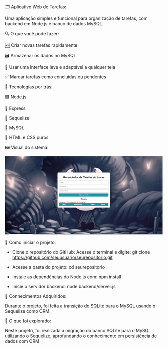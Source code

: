 🗂️ Aplicativo Web de Tarefas:

Uma aplicação simples e funcional para organização de tarefas, com backend em Node.js e banco de dados MySQL.

🔍 O que você pode fazer:

🆕 Criar novas tarefas rapidamente

🗃️ Armazenar os dados no MySQL

📱 Usar uma interface leve e adaptável a qualquer tela

✅ Marcar tarefas como concluídas ou pendentes

🧰 Tecnologias por trás:

🟩 Node.js

🚂 Express

🔗 Sequelize

🐬 MySQL

🎨 HTML e CSS puros

🖼️ Visual do sistema:

![tela](./screenshot.png)

🚀 Como iniciar o projeto:

- Clone o repositório do GitHub:
Acesse o terminal e digite:
git clone https://github.com/seuusuario/seurepositorio.git

- Acesse a pasta do projeto:
cd seurepositorio

- Instale as dependências do Node.js com:
npm install

- Inicie o servidor backend:
node backend/server.js

📘 Conhecimentos Adquiridos:

Durante o projeto, foi feita a transição do SQLite para o MySQL usando o Sequelize como ORM.

📖 O que foi explorado:

Neste projeto, foi realizada a migração do banco SQLite para o MySQL utilizando o Sequelize, aprofundando o conhecimento em persistência de dados com ORM.


